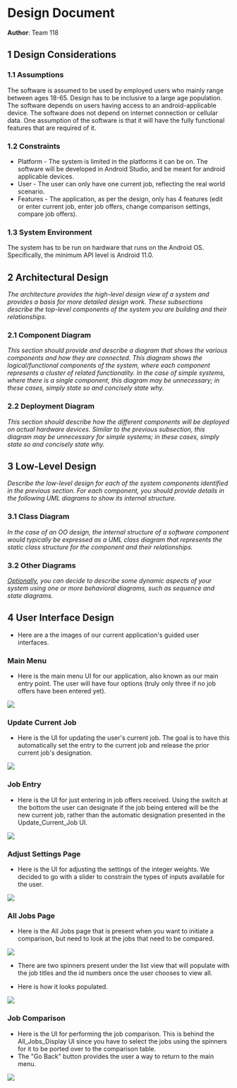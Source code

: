 ﻿# Design Document

**Author**: Team 118

## 1 Design Considerations

### 1.1 Assumptions

The software is assumed to be used by employed users who mainly range between ages 18-65. Design has to be inclusive to a large age population. The software depends on users having access to an android-applicable device. The software does not depend on internet connection or cellular data. One assumption of the software is that it will have the fully functional features that are required of it. 

### 1.2 Constraints

- Platform - The system is limited in the platforms it can be on. The software will be developed in Android Studio, and be meant for android applicable devices.
- User - The user can only have one current job, reflecting the real world scenario. 
- Features - The application, as per the design, only has 4 features (edit or enter current job, enter job offers, change comparison settings, compare job offers).


### 1.3 System Environment

The system has to be run on hardware that runs on the Android OS. Specifically, the minimum API level is Android 11.0.

## 2 Architectural Design

*The architecture provides the high-level design view of a system and provides a basis for more detailed design work. These subsections describe the top-level components of the system you are building and their relationships.*

### 2.1 Component Diagram

*This section should provide and describe a diagram that shows the various components and how they are connected. This diagram shows the logical/functional components of the system, where each component represents a cluster of related functionality. In the case of simple systems, where there is a single component, this diagram may be unnecessary; in these cases, simply state so and concisely state why.*

### 2.2 Deployment Diagram

*This section should describe how the different components will be deployed on actual hardware devices. Similar to the previous subsection, this diagram may be unnecessary for simple systems; in these cases, simply state so and concisely state why.*

## 3 Low-Level Design

*Describe the low-level design for each of the system components identified in the previous section. For each component, you should provide details in the following UML diagrams to show its internal structure.*

### 3.1 Class Diagram

*In the case of an OO design, the internal structure of a software component would typically be expressed as a UML class diagram that represents the static class structure for the component and their relationships.*

### 3.2 Other Diagrams

*<u>Optionally</u>, you can decide to describe some dynamic aspects of your system using one or more behavioral diagrams, such as sequence and state diagrams.*

## 4 User Interface Design

- Here are a the images of our current application's guided user interfaces.

### Main Menu

- Here is the main menu UI for our application, also known as our main entry point. The user will have four options (truly only three if no job offers have been entered yet). 

![](../images/Main_Menu_UI.JPG)

### Update Current Job

- Here is the UI for updating the user's current job. The goal is to have this automatically set the entry to the current job and release the prior current job's designation.

![](../images/Update_Current_Job_UI.JPG)


### Job Entry

- Here is the UI for just entering in job offers received. Using the switch at the bottom the user can designate if the job being entered will be the new current job, rather than the automatic designation presented in the Update_Current_Job UI.

![](../images/Job_Entry_UI.JPG)

### Adjust Settings Page

- Here is the UI for adjusting the settings of the integer weights. We decided to go with a slider to constrain the types of inputs available for the user.

![](../images/Adjust_Settings_UI.JPG)



### All Jobs Page

- Here is the All Jobs page that is present when you want to initiate a comparison, but need to look at the jobs that need to be compared.

![](../images/All_Jobs_Display_unpopulated_UI.JPG)

- There are two spinners present under the list view that will populate with the job titles and the id numbers once the user chooses to view all.

- Here is how it looks populated.

![](../images/All_Jobs_Display_populated_UI.JPG)

### Job Comparison

- Here is the UI for performing the job comparison. This is behind the All_Jobs_Display UI since you have to select the jobs using the spinners for it to be ported over to the comparison table.
- The "Go Back" button provides the user a way to return to the main menu.

![](../images/Job_Compare_UI.JPG)
